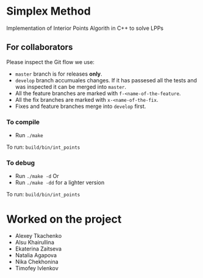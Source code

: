# Simplex Method
Implementation of Interior Points Algorith in C++ to solve LPPs

## For collaborators
Please inspect the Git flow we use:
- `master` branch is for releases **only**.
- `develop` branch accumuales changes. If it has passesed all the tests and was inspected it can be merged into `master`.
- All the feature branches are marked with `f-<name-of-the-feature`.
- All the fix branches are marked with `x-<name-of-the-fix`.
- Fixes and feature branches merge into `develop` first.

### To compile
- Run `./make`

To run: `build/bin/int_points`

### To debug
- Run `./make -d`
Or
- Run `./make -dd`
for a lighter version

To run: `build/bin/int_points`

# Worked on the project
- Alexey Tkachenko
- Alsu Khairullina
- Ekaterina Zaitseva
- Natalia Agapova
- Nika Chekhonina
- Timofey Ivlenkov
